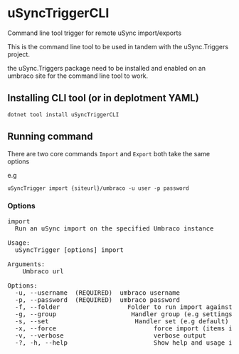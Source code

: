 # uSyncTriggerCLI 

Command line tool trigger for remote uSync import/exports

This is the command line tool to be used in tandem with the uSync.Triggers project.

the uSync.Triggers package need to be installed and enabled on an umbraco site for the command line tool to work.

## Installing CLI tool (or in deplotment YAML)

```
dotnet tool install uSyncTriggerCLI 
```

## Running command 

There are two core commands `Import` and `Export` both take the same options

e.g 
```
uSyncTrigger import {siteurl}/umbraco -u user -p password 
```

### Options

<pre>
import
  Run an uSync import on the specified Umbraco instance

Usage:
  uSyncTrigger [options] import <url>

Arguments:
  <url>  Umbraco url

Options:
  -u, --username <username> (REQUIRED)  umbraco username
  -p, --password <password> (REQUIRED)  umbraco password
  -f, --folder <folder>                 Folder to run import against
  -g, --group <group>                   Handler group (e.g settings, content)
  -s, --set <set>                      Handler set (e.g default)
  -x, --force                          force import (items imported even if there is no change)
  -v, --verbose                        verbose output
  -?, -h, --help                       Show help and usage information# uSyncTriggerCLI
</pre>
